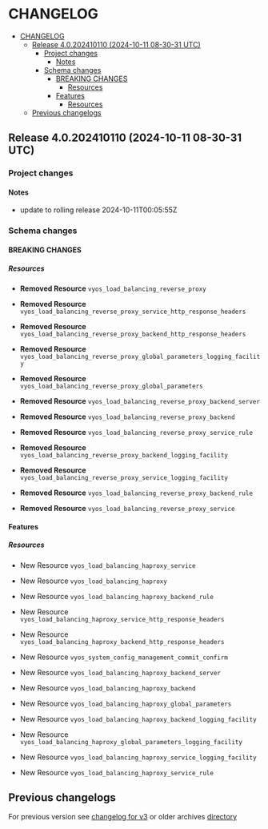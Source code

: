 
# CHANGELOG

<!--TOC-->

- [CHANGELOG](#changelog)
  - [Release 4.0.202410110 (2024-10-11 08-30-31 UTC)](#release-40202410110-2024-10-11-08-30-31-utc)
    - [Project changes](#project-changes)
      - [Notes](#notes)
    - [Schema changes](#schema-changes)
      - [BREAKING CHANGES](#breaking-changes)
        - [Resources](#resources)
      - [Features](#features)
        - [Resources](#resources-1)
  - [Previous changelogs](#previous-changelogs)

<!--TOC-->


## Release 4.0.202410110 (2024-10-11 08-30-31 UTC)
### Project changes
#### Notes
* update to rolling release 2024-10-11T00:05:55Z

### Schema changes
#### BREAKING CHANGES

##### Resources
* **Removed Resource** `vyos_load_balancing_reverse_proxy`

* **Removed Resource** `vyos_load_balancing_reverse_proxy_service_http_response_headers`

* **Removed Resource** `vyos_load_balancing_reverse_proxy_backend_http_response_headers`

* **Removed Resource** `vyos_load_balancing_reverse_proxy_global_parameters_logging_facility`

* **Removed Resource** `vyos_load_balancing_reverse_proxy_global_parameters`

* **Removed Resource** `vyos_load_balancing_reverse_proxy_backend_server`

* **Removed Resource** `vyos_load_balancing_reverse_proxy_backend`

* **Removed Resource** `vyos_load_balancing_reverse_proxy_service_rule`

* **Removed Resource** `vyos_load_balancing_reverse_proxy_backend_logging_facility`

* **Removed Resource** `vyos_load_balancing_reverse_proxy_service_logging_facility`

* **Removed Resource** `vyos_load_balancing_reverse_proxy_backend_rule`

* **Removed Resource** `vyos_load_balancing_reverse_proxy_service`





#### Features

##### Resources
* New Resource `vyos_load_balancing_haproxy_service`

* New Resource `vyos_load_balancing_haproxy`

* New Resource `vyos_load_balancing_haproxy_backend_rule`

* New Resource `vyos_load_balancing_haproxy_service_http_response_headers`

* New Resource `vyos_load_balancing_haproxy_backend_http_response_headers`

* New Resource `vyos_system_config_management_commit_confirm`

* New Resource `vyos_load_balancing_haproxy_backend_server`

* New Resource `vyos_load_balancing_haproxy_backend`

* New Resource `vyos_load_balancing_haproxy_global_parameters`

* New Resource `vyos_load_balancing_haproxy_backend_logging_facility`

* New Resource `vyos_load_balancing_haproxy_global_parameters_logging_facility`

* New Resource `vyos_load_balancing_haproxy_service_logging_facility`

* New Resource `vyos_load_balancing_haproxy_service_rule`








## Previous changelogs
For previous version see [changelog for v3](CHANGELOG-v3.md) or older archives [directory](data/changelogs/)
